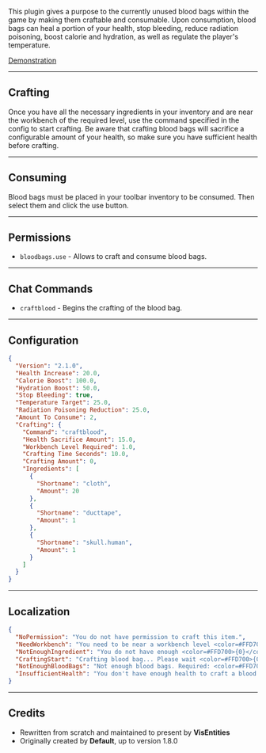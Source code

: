 This plugin gives a purpose to the currently unused blood bags within the game by making them craftable and consumable. Upon consumption, blood bags can heal a portion of your health, stop bleeding, reduce radiation poisoning, boost calorie and hydration, as well as regulate the player's temperature.

[Demonstration](https://youtu.be/27OlLyaih0Q)

-----------------------

## Crafting

Once you have all the necessary ingredients in your inventory and are near the workbench of the required level, use the command specified in the config to start crafting. Be aware that crafting blood bags will sacrifice a configurable amount of your health, so make sure you have sufficient health before crafting.

---------------------

## Consuming
Blood bags must be placed in your toolbar inventory to be consumed. Then select them and click the use button.

---------------------

## Permissions
- `bloodbags.use` - Allows to craft and consume blood bags.

-----------------

## Chat Commands
- `craftblood` - Begins the crafting of the blood bag.

-------------

## Configuration
```json
{
  "Version": "2.1.0",
  "Health Increase": 20.0,
  "Calorie Boost": 100.0,
  "Hydration Boost": 50.0,
  "Stop Bleeding": true,
  "Temperature Target": 25.0,
  "Radiation Poisoning Reduction": 25.0,
  "Amount To Consume": 2,
  "Crafting": {
    "Command": "craftblood",
    "Health Sacrifice Amount": 15.0,
    "Workbench Level Required": 1.0,
    "Crafting Time Seconds": 10.0,
    "Crafting Amount": 0,
    "Ingredients": [
      {
        "Shortname": "cloth",
        "Amount": 20
      },
      {
        "Shortname": "ducttape",
        "Amount": 1
      },
      {
        "Shortname": "skull.human",
        "Amount": 1
      }
    ]
  }
}
```

---------

## Localization

```json
{
  "NoPermission": "You do not have permission to craft this item.",
  "NeedWorkbench": "You need to be near a workbench level <color=#FFD700>{0}</color> to craft this item.",
  "NotEnoughIngredient": "You do not have enough <color=#FFD700>{0}</color>. Required: <color=#FFD700>{0}</color>.",
  "CraftingStart": "Crafting blood bag... Please wait <color=#FFD700>{0}</color> seconds.",
  "NotEnoughBloodBags": "Not enough blood bags. Required: <color=#FFD700>{0}</color>.",
  "InsufficientHealth": "You don't have enough health to craft a blood bag. Required health: {0}."
}
```

--------

## Credits
 * Rewritten from scratch and maintained to present by **VisEntities**
 * Originally created by **Default**, up to version 1.8.0